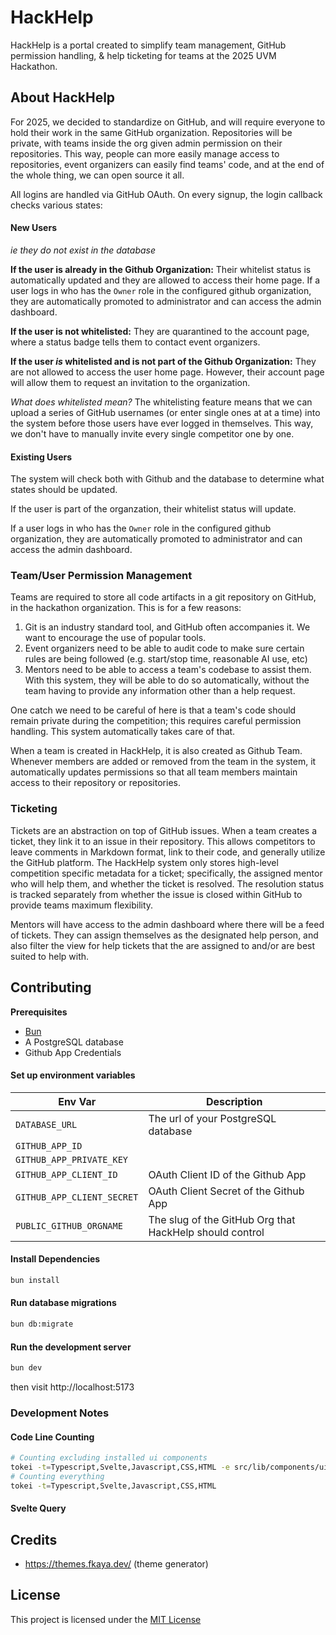 # HackHelp

HackHelp is a portal created to simplify team management, GitHub permission handling, & help ticketing for teams at the 2025 UVM Hackathon.

## About HackHelp

For 2025, we decided to standardize on GitHub, and will require everyone to hold their work in the same GitHub organization. Repositories will be private, with teams inside the org given admin permission on their repositories. This way, people can more easily manage access to repositories, event organizers can easily find teams' code, and at the end of the whole thing, we can open source it all.

All logins are handled via GitHub OAuth. On every signup, the login callback checks various states:

#### New Users

_ie they do not exist in the database_

**If the user is already in the Github Organization:** Their whitelist status is automatically updated and they are allowed to access their home page.
If a user logs in who has the `Owner` role in the configured github organization, they are automatically promoted to administrator and can access the admin dashboard.

**If the user is not whitelisted:** They are quarantined to the account page, where a status badge tells them to contact event organizers.

**If the user _is_ whitelisted and is not part of the Github Organization:** They are not allowed to access the user home page. However, their account page will allow them to request an invitation to the organization.

_What does whitelisted mean?_
The whitelisting feature means that we can upload a series of GitHub usernames (or enter single ones at at a time) into the system before those users have ever logged in themselves. This way, we don't have to manually invite every single competitor one by one.

#### Existing Users

The system will check both with Github and the database to determine what states should be updated.

If the user is part of the organzation, their whitelist status will update.

If a user logs in who has the `Owner` role in the configured github organization, they are automatically promoted to administrator and can access the admin dashboard.

### Team/User Permission Management

Teams are required to store all code artifacts in a git repository on GitHub, in the hackathon organization. This is for a few reasons:

1. Git is an industry standard tool, and GitHub often accompanies it. We want to encourage the use of popular tools.
2. Event organizers need to be able to audit code to make sure certain rules are being followed (e.g. start/stop time, reasonable AI use, etc)
3. Mentors need to be able to access a team's codebase to assist them. With this system, they will be able to do so automatically, without the team having to provide any information other than a help request.

One catch we need to be careful of here is that a team's code should remain private during the competition; this requires careful permission handling. This system automatically takes care of that.

When a team is created in HackHelp, it is also created as Github Team. Whenever members are added or removed from the team in the system, it automatically updates permissions so that all team members maintain access to their repository or repositories.

### Ticketing

Tickets are an abstraction on top of GitHub issues. When a team creates a ticket, they link it to an issue in their repository. This allows competitors to leave comments in Markdown format, link to their code, and generally utilize the GitHub platform. The HackHelp system only stores high-level competition specific metadata for a ticket; specifically, the assigned mentor who will help them, and whether the ticket is resolved. The resolution status is tracked separately from whether the issue is closed within GitHub to provide teams maximum flexibility.

Mentors will have access to the admin dashboard where there will be a feed of tickets. They can assign themselves as the designated help person, and also filter the view for help tickets that the are assigned to and/or are best suited to help with.

## Contributing

**Prerequisites**

- [Bun](https://bun.sh)
- A PostgreSQL database
- Github App Credentials

#### Set up environment variables

| Env Var                    | Description                                             |
| -------------------------- | ------------------------------------------------------- |
| `DATABASE_URL`             | The url of your PostgreSQL database                     |
| `GITHUB_APP_ID`            |                                                         |
| `GITHUB_APP_PRIVATE_KEY`   |                                                         |
| `GITHUB_APP_CLIENT_ID`     | OAuth Client ID of the Github App                       |
| `GITHUB_APP_CLIENT_SECRET` | OAuth Client Secret of the Github App                   |
| `PUBLIC_GITHUB_ORGNAME`    | The slug of the GitHub Org that HackHelp should control |

#### Install Dependencies

```sh
bun install
```

#### Run database migrations

```sh
bun db:migrate
```

#### Run the development server

```sh
bun dev
```

then visit http://localhost:5173

### Development Notes

#### Code Line Counting

```sh
# Counting excluding installed ui components
tokei -t=Typescript,Svelte,Javascript,CSS,HTML -e src/lib/components/ui
# Counting everything
tokei -t=Typescript,Svelte,Javascript,CSS,HTML
```

#### Svelte Query

## Credits

- https://themes.fkaya.dev/ (theme generator)

## License

This project is licensed under the [MIT License](./LICENSE)
